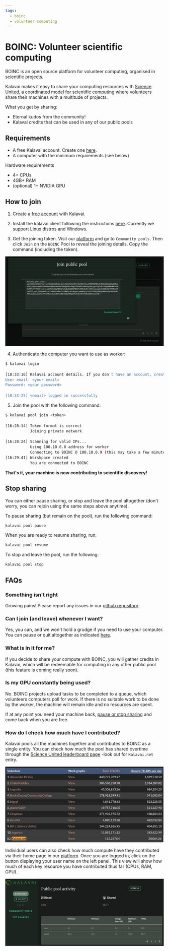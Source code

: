 ```yaml
---
tags:
  - boinc
  - volunteer computing
---
```


# BOINC: Volunteer scientific computing

BOINC is an open source platform for volunteer computing, organised in scientific projects.

Kalavai makes it easy to share your computing resources with [Science United](https://scienceunited.org/), a coordinated model for scientific computing where volunteers share their machines with a multitude of projects.

What you get by sharing:

- Eternal kudos from the community!
- Kalavai credits that can be used in any of our public pools


## Requirements

- A free Kalavai account. Create one [here](https://platform.kalavai.net).
- A computer with the minimum requirements (see below)

Hardware requirements

- 4+ CPUs
- 4GB+ RAM
- (optional) 1+ NVIDIA GPU


## How to join

1. Create a [free account](https://platform.kalavai.net) with Kalavai.

2. Install the kalavai client following the instructions [here](https://kalavai-net.github.io/kalavai-client/getting_started/). Currently we support Linux distros and Windows.

3. Get the joining token. Visit our [platform](https://platform.kalavai.net) and go to `Community pools`. Then click `Join` on the `BOINC` Pool to reveal the joining details. Copy the command (including the token).

![Join BOINC](/docs/docs/assets/images/join.png)

4. Authenticate the computer you want to use as worker:
```bash
$ kalavai login

[10:33:16] Kalavai account details. If you don't have an account, create one at https://platform.kalavai.net                                                                 
User email: <your email>
Password: <your password>

[10:33:25] <email> logged in successfully
```

5. Join the pool with the following command:

```bash
$ kalavai pool join <token>

[16:28:14] Token format is correct
           Joining private network

[16:28:24] Scanning for valid IPs...
           Using 100.10.0.8 address for worker
           Connecting to BOINC @ 100.10.0.9 (this may take a few minutes)...
[16:29:41] Worskpace created
           You are connected to BOINC
```

**That's it, your machine is now contributing to scientific discovery!**


## Stop sharing

You can either pause sharing, or stop and leave the pool altogether (don't worry, you can rejoin using the same steps above anytime). 

To pause sharing (but remain on the pool), run the following command:

```bash
kalavai pool pause
```

When you are ready to resume sharing, run:
```bash
kalavai pool resume
```

To stop and leave the pool, run the following:

```bash
kalavai pool stop
```


## FAQs

### Something isn't right

Growing pains! Please report any issues in our [github repository](https://github.com/kalavai-net/kalavai-client/issues).


### Can I join (and leave) whenever I want?

Yes, you can, and we won't hold a grudge if you need to use your computer. You can pause or quit altogether as indicated [here](#stop-sharing).

### What is in it for me?

If you decide to share your compute with BOINC, you will gather credits in Kalavai, which will be redeemable for computing in any other public pool (this feature is coming really soon).

### Is my GPU constantly being used?

No. BOINC projects upload tasks to be completed to a queue, which volunteers computers poll for work. If there is no suitable work to be done by the worker, the machine will remain idle and no resources are spent.

If at any point you need your machine back, [pause or stop sharing](#stop-sharing) and come back when you are free.


### How do I check how much have I contributed?

Kalavai pools all the machines together and contributes to BOINC as a single entity. You can check how much the pool has shared overtime through the [Science United leaderboard page](https://scienceunited.org/su_lb.php) -look out for `Kalavai.net` entry.

![BOINC leaderboard](/docs/docs/assets/images/boinc_leaderboard.png)

Individual users can also check how much compute have they contributed via their home page in our [platform](https://platform.kalavai.net). Once you are logged in, click on the button displaying your user name on the left panel. This view will show how much of each key resource you have contributed thus far (CPUs, RAM, GPU).

![BOINC shared resources](/docs/docs/assets/images/boinc_shared.png)
